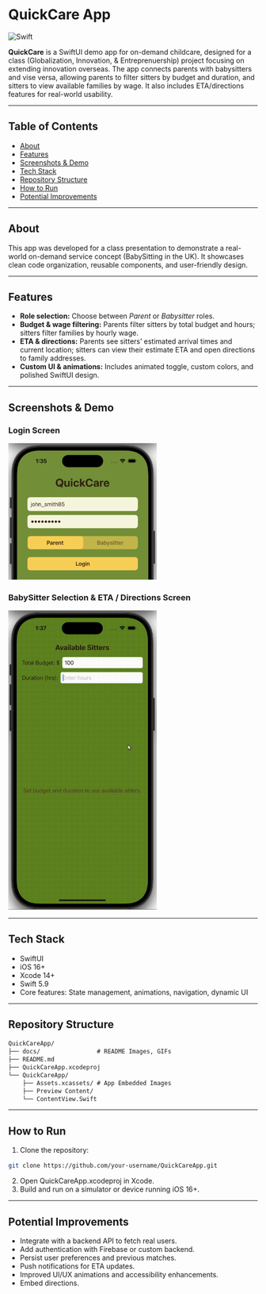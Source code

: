 # QuickCare App
![Swift](https://img.shields.io/badge/Swift-orange)

**QuickCare** is a SwiftUI demo app for on-demand childcare, designed for a class (Globalization, Innovation, & Entreprenuership) project focusing on extending innovation overseas. The app connects parents with babysitters and vise versa, allowing parents to filter sitters by budget and duration, and sitters to view available families by wage. It also includes ETA/directions features for real-world usability.

---

## Table of Contents

- [About](#About)
- [Features](#Features)
- [Screenshots & Demo](#Screenshots--Demo)
- [Tech Stack](#Tech-Stack)
- [Repository Structure](#Repository-Structure)
- [How to Run](#How-to-Run)
- [Potential Improvements](#Potential-Improvements)

---

## About

This app was developed for a class presentation to demonstrate a real-world on-demand service concept (BabySitting in the UK). It showcases clean code organization, reusable components, and user-friendly design.

---

## Features

- **Role selection:** Choose between *Parent* or *Babysitter* roles.
- **Budget & wage filtering:** Parents filter sitters by total budget and hours; sitters filter families by hourly wage.
- **ETA & directions:** Parents see sitters’ estimated arrival times and current location; sitters can view their estimate ETA and open directions to family addresses.
- **Custom UI & animations:** Includes animated toggle, custom colors, and polished SwiftUI design.

---

## Screenshots & Demo

### Login Screen
<img src="docs/login.png" width="300px">

### BabySitter Selection & ETA / Directions Screen
<img src="docs/sitter_eta.gif" width="300px">

---

## Tech Stack

- SwiftUI  
- iOS 16+  
- Xcode 14+  
- Swift 5.9  
- Core features: State management, animations, navigation, dynamic UI  

---

## Repository Structure
```plaintext
QuickCareApp/
├── docs/                # README Images, GIFs
├── README.md
├── QuickCareApp.xcodeproj
└── QuickCareApp/
	├── Assets.xcassets/ # App Embedded Images
	├── Preview Content/
	└── ContentView.Swift
```

---

## How to Run

1. Clone the repository:  
```bash
git clone https://github.com/your-username/QuickCareApp.git
```
2. Open QuickCareApp.xcodeproj in Xcode.
3. Build and run on a simulator or device running iOS 16+.

---

## Potential Improvements

- Integrate with a backend API to fetch real users.
- Add authentication with Firebase or custom backend.
- Persist user preferences and previous matches.
- Push notifications for ETA updates.
- Improved UI/UX animations and accessibility enhancements.
- Embed directions.
